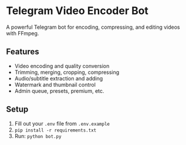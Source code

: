 # Telegram Video Encoder Bot

A powerful Telegram bot for encoding, compressing, and editing videos with FFmpeg.

## Features
- Video encoding and quality conversion
- Trimming, merging, cropping, compressing
- Audio/subtitle extraction and adding
- Watermark and thumbnail control
- Admin queue, presets, premium, etc.

## Setup
1. Fill out your `.env` file from `.env.example`
2. `pip install -r requirements.txt`
3. Run: `python bot.py`
